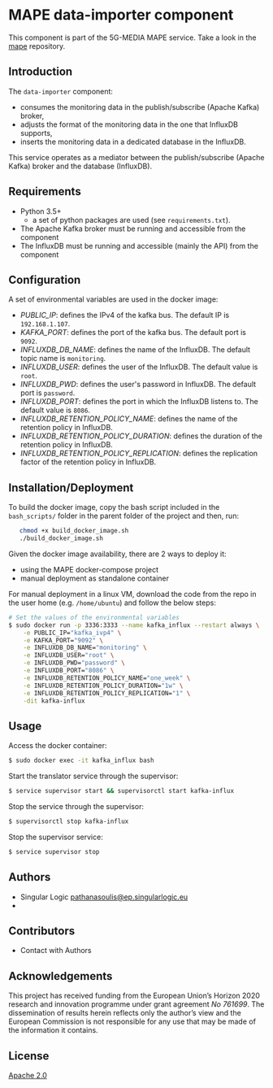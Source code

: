 # MAPE data-importer component

This component is part of the 5G-MEDIA MAPE service. Take a look in the [mape](https://github.com/5g-media/mape) repository.

## Introduction

The `data-importer` component:
- consumes the monitoring data in the publish/subscribe (Apache Kafka) broker,
- adjusts the format of the monitoring data in the one that InfluxDB supports,
- inserts the monitoring data in a dedicated database in the InfluxDB.

This service operates as a mediator between the publish/subscribe (Apache Kafka) broker and the database (InfluxDB).


## Requirements
- Python 3.5+ 
  + a set of python packages are used (see `requirements.txt`).
- The Apache Kafka broker must be running and accessible from the component
- The InfluxDB must be running and accessible (mainly the API) from the component

## Configuration

A set of environmental variables are used in the docker image:
 - *PUBLIC_IP*: defines the IPv4 of the kafka bus. The default IP is `192.168.1.107`.
 - *KAFKA_PORT*: defines the port of the kafka bus. The default port is `9092`.
 - *INFLUXDB_DB_NAME*: defines the name of the InfluxDB. The default topic name is `monitoring`.
 - *INFLUXDB_USER*: defines the user of the InfluxDB. The default value is `root`.
 - *INFLUXDB_PWD*: defines the user's password in InfluxDB. The default port is `password`.
 - *INFLUXDB_PORT*: defines the port in which the InfluxDB listens to. The default value is `8086`.
 - *INFLUXDB_RETENTION_POLICY_NAME*: defines the name of the retention policy in InfluxDB.
 - *INFLUXDB_RETENTION_POLICY_DURATION*: defines the duration of the retention policy in InfluxDB.
 - *INFLUXDB_RETENTION_POLICY_REPLICATION*: defines the replication factor of the retention policy in InfluxDB.


## Installation/Deployment

To build the docker image, copy the bash script included in the `bash_scripts/` folder in the parent folder of the project and then, run:
```bash
   chmod +x build_docker_image.sh
   ./build_docker_image.sh
```

Given the docker image availability, there are 2 ways to deploy it:
 - using the MAPE docker-compose project
 - manual deployment as standalone container

For manual deployment in a linux VM, download the code from the repo in the user home (e.g. `/home/ubuntu`) and follow the below steps:
```bash
# Set the values of the environmental variables
$ sudo docker run -p 3336:3333 --name kafka_influx --restart always \
    -e PUBLIC_IP="kafka_ivp4" \
    -e KAFKA_PORT="9092" \
    -e INFLUXDB_DB_NAME="monitoring" \
    -e INFLUXDB_USER="root" \
    -e INFLUXDB_PWD="password" \
    -e INFLUXDB_PORT="8086" \
    -e INFLUXDB_RETENTION_POLICY_NAME="one_week" \
    -e INFLUXDB_RETENTION_POLICY_DURATION="1w" \
    -e INFLUXDB_RETENTION_POLICY_REPLICATION="1" \
    -dit kafka-influx
```

## Usage

Access the docker container:
```bash
$ sudo docker exec -it kafka_influx bash
```

Start the translator service through the supervisor:
```bash
$ service supervisor start && supervisorctl start kafka-influx
```

Stop the service through the supervisor:
```bash
$ supervisorctl stop kafka-influx
```

Stop the supervisor service:
```bash
$ service supervisor stop 
```


## Authors
- Singular Logic <pathanasoulis@ep.singularlogic.eu>
- 

## Contributors
 - Contact with Authors
 

## Acknowledgements
This project has received funding from the European Union’s Horizon 2020 research and innovation programme under grant agreement *No 761699*. The dissemination of results herein reflects only the author’s view and the European Commission is not responsible for any use that may be made 
of the information it contains.


## License
[Apache 2.0](LICENSE.md)